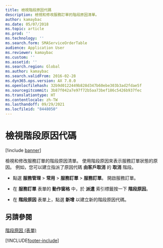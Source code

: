 ```yaml
---
title: 檢視階段原因代碼
description: 檢視和修改服務訂單的階段原因清單。
author: kamaybac
ms.date: 05/07/2018
ms.topic: article
ms.prod: ''
ms.technology: ''
ms.search.form: SMAServiceOrderTable
audience: Application User
ms.reviewer: kamaybac
ms.custom: ''
ms.assetid: ''
ms.search.region: Global
ms.author: kamaybac
ms.search.validFrom: 2016-02-28
ms.dyn365.ops.version: AX 7.0.0
ms.openlocfilehash: 32b9d0122449b828d347b60ebe303b3ad2fdae5f
ms.sourcegitcommit: 3b87f042a7e97f72b5aa73bef186c5426b937fec
ms.translationtype: HT
ms.contentlocale: zh-TW
ms.lasthandoff: 09/29/2021
ms.locfileid: "8448050"
---
```

# <a name="view-stage-reason-codes"></a>檢視階段原因代碼 

[!include [banner](../includes/banner.md)]


檢視和修改服務訂單的階段原因清單。 使用階段原因來表示服務訂單狀態的原因。 例如，您可以建立指派了原因代碼 **由客戶取消** 的 **取消** 階段。

  - 點選 **服務管理** \> **常用** \> **服務訂單** \> **服務訂單**。 開啟服務訂單。

  - 在 **服務訂單** 表單的 **動作窗格** 中，於 **派遣** 索引標籤按一下 **階段原因**。

  - 在 **階段原因** 表單上，點選 **新增** 以建立新的階段原因代碼。

## <a name="see-also"></a>另請參閱

[階段原因 (表單)](https://technet.microsoft.com/library/aa582897\(v=ax.60\))

  




[!INCLUDE[footer-include](../../includes/footer-banner.md)]